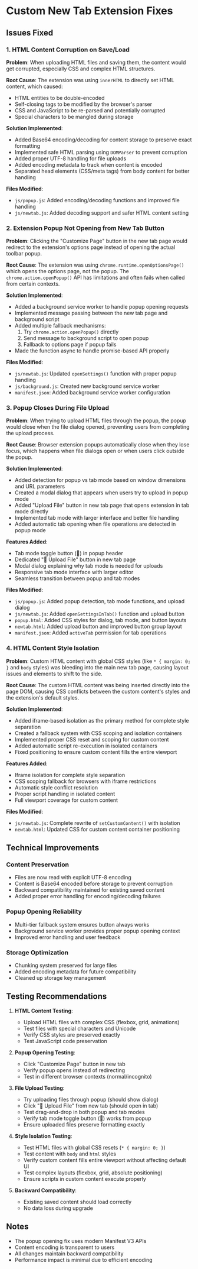 # Custom New Tab Extension Fixes

## Issues Fixed

### 1. HTML Content Corruption on Save/Load
**Problem**: When uploading HTML files and saving them, the content would get corrupted, especially CSS and complex HTML structures.

**Root Cause**: The extension was using `innerHTML` to directly set HTML content, which caused:
- HTML entities to be double-encoded
- Self-closing tags to be modified by the browser's parser
- CSS and JavaScript to be re-parsed and potentially corrupted
- Special characters to be mangled during storage

**Solution Implemented**:
- Added Base64 encoding/decoding for content storage to preserve exact formatting
- Implemented safe HTML parsing using `DOMParser` to prevent corruption
- Added proper UTF-8 handling for file uploads
- Added encoding metadata to track when content is encoded
- Separated head elements (CSS/meta tags) from body content for better handling

**Files Modified**:
- `js/popup.js`: Added encoding/decoding functions and improved file handling
- `js/newtab.js`: Added decoding support and safer HTML content setting

### 2. Extension Popup Not Opening from New Tab Button
**Problem**: Clicking the "Customize Page" button in the new tab page would redirect to the extension's options page instead of opening the actual toolbar popup.

**Root Cause**: The extension was using `chrome.runtime.openOptionsPage()` which opens the options page, not the popup. The `chrome.action.openPopup()` API has limitations and often fails when called from certain contexts.

**Solution Implemented**:
- Added a background service worker to handle popup opening requests
- Implemented message passing between the new tab page and background script
- Added multiple fallback mechanisms:
  1. Try `chrome.action.openPopup()` directly
  2. Send message to background script to open popup
  3. Fallback to options page if popup fails
- Made the function async to handle promise-based API properly

**Files Modified**:
- `js/newtab.js`: Updated `openSettings()` function with proper popup handling
- `js/background.js`: Created new background service worker
- `manifest.json`: Added background service worker configuration

### 3. Popup Closes During File Upload
**Problem**: When trying to upload HTML files through the popup, the popup would close when the file dialog opened, preventing users from completing the upload process.

**Root Cause**: Browser extension popups automatically close when they lose focus, which happens when file dialogs open or when users click outside the popup.

**Solution Implemented**:
- Added detection for popup vs tab mode based on window dimensions and URL parameters
- Created a modal dialog that appears when users try to upload in popup mode
- Added "Upload File" button in new tab page that opens extension in tab mode directly
- Implemented tab mode with larger interface and better file handling
- Added automatic tab opening when file operations are detected in popup mode

**Features Added**:
- Tab mode toggle button (📄) in popup header
- Dedicated "📁 Upload File" button in new tab page
- Modal dialog explaining why tab mode is needed for uploads
- Responsive tab mode interface with larger editor
- Seamless transition between popup and tab modes

**Files Modified**:
- `js/popup.js`: Added popup detection, tab mode functions, and upload dialog
- `js/newtab.js`: Added `openSettingsInTab()` function and upload button
- `popup.html`: Added CSS styles for dialog, tab mode, and button layouts
- `newtab.html`: Added upload button and improved button group layout
- `manifest.json`: Added `activeTab` permission for tab operations

### 4. HTML Content Style Isolation
**Problem**: Custom HTML content with global CSS styles (like `* { margin: 0; }` and `body` styles) was bleeding into the main new tab page, causing layout issues and elements to shift to the side.

**Root Cause**: The custom HTML content was being inserted directly into the page DOM, causing CSS conflicts between the custom content's styles and the extension's default styles.

**Solution Implemented**:
- Added iframe-based isolation as the primary method for complete style separation
- Created a fallback system with CSS scoping and isolation containers
- Implemented proper CSS reset and scoping for custom content
- Added automatic script re-execution in isolated containers
- Fixed positioning to ensure custom content fills the entire viewport

**Features Added**:
- Iframe isolation for complete style separation
- CSS scoping fallback for browsers with iframe restrictions
- Automatic style conflict resolution
- Proper script handling in isolated content
- Full viewport coverage for custom content

**Files Modified**:
- `js/newtab.js`: Complete rewrite of `setCustomContent()` with isolation
- `newtab.html`: Updated CSS for custom content container positioning

## Technical Improvements

### Content Preservation
- Files are now read with explicit UTF-8 encoding
- Content is Base64 encoded before storage to prevent corruption
- Backward compatibility maintained for existing saved content
- Added proper error handling for encoding/decoding failures

### Popup Opening Reliability
- Multi-tier fallback system ensures button always works
- Background service worker provides proper popup opening context
- Improved error handling and user feedback

### Storage Optimization
- Chunking system preserved for large files
- Added encoding metadata for future compatibility
- Cleaned up storage key management

## Testing Recommendations

1. **HTML Content Testing**:
   - Upload HTML files with complex CSS (flexbox, grid, animations)
   - Test files with special characters and Unicode
   - Verify CSS styles are preserved exactly
   - Test JavaScript code preservation

2. **Popup Opening Testing**:
   - Click "Customize Page" button in new tab
   - Verify popup opens instead of redirecting
   - Test in different browser contexts (normal/incognito)

3. **File Upload Testing**:
   - Try uploading files through popup (should show dialog)
   - Click "📁 Upload File" from new tab (should open in tab)
   - Test drag-and-drop in both popup and tab modes
   - Verify tab mode toggle button (📄) works from popup
   - Ensure uploaded files preserve formatting exactly

4. **Style Isolation Testing**:
   - Test HTML files with global CSS resets (`* { margin: 0; }`)
   - Test content with `body` and `html` styles
   - Verify custom content fills entire viewport without affecting default UI
   - Test complex layouts (flexbox, grid, absolute positioning)
   - Ensure scripts in custom content execute properly

5. **Backward Compatibility**:
   - Existing saved content should load correctly
   - No data loss during upgrade

## Notes

- The popup opening fix uses modern Manifest V3 APIs
- Content encoding is transparent to users
- All changes maintain backward compatibility
- Performance impact is minimal due to efficient encoding
